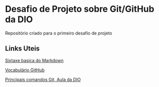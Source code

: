 # Desafio de Projeto sobre Git/GitHub da DIO
Repositório criado para o primeiro desafio de projeto

## Links Uteis 
[Sixtaxe basica do Markdown](https://www.markdownguide.org/basic-syntax/)

[Vocabulário GitHub](https://github.com/WoMakersCode/git-e-github/blob/master/git-e-github/conceitos-e-vocabulario-do-git.md)

[Principais comandos Git, Aula da DIO](https://www.youtube.com/watch?v=C_JkGvwMSOM)


